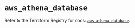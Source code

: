# `aws_athena_database`

Refer to the Terraform Registry for docs: [`aws_athena_database`](https://registry.terraform.io/providers/hashicorp/aws/3.76.1/docs/resources/athena_database).
